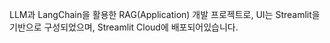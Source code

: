 LLM과 LangChain을 활용한 RAG(Application) 개발 프로젝트로, UI는 Streamlit을 기반으로 구성되었으며, Streamlit Cloud에 배포되어있습니다.
